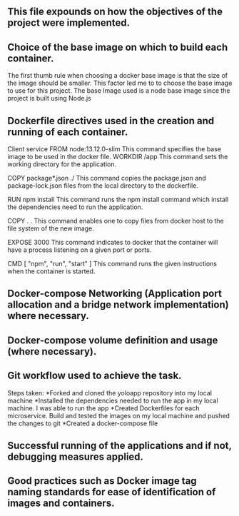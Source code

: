 ## This file expounds on how the objectives of the project were implemented.

## Choice of the base image on which to build each container.
The first thumb rule when choosing a docker base image is that the size of the image should be smaller. This factor led me to to choose the base image to use for this project.
The base Image used is a node base image since the project is built using Node.js

## Dockerfile directives used in the creation and running of each container.
Client service 
FROM node:13.12.0-slim
This command specifies the base image to be used in the docker file.
WORKDIR /app
This command sets the working directory for the application.

COPY package*.json ./
This command copies the package.json and package-lock.json files from the local directory to the dockerfile.

RUN npm install
This command runs the npm install command which install the dependencies need to run the application.

COPY . .
This command enables one to copy files from docker host to the file system of the new image.

EXPOSE 3000
This command indicates to docker that the container will have a process listening on a given port or ports.

CMD [ "npm", "run", "start" ]
This command runs the given instructions when the container is started.

## Docker-compose Networking (Application port allocation and a bridge network implementation) where necessary.

## Docker-compose volume definition and usage (where necessary).

## Git workflow used to achieve the task.
Steps taken:
*Forked and cloned the yoloapp repository into my local machine
*Installed the dependencies needed to run the app in my local machine. I was able to run the app
*Created Dockerfiles for each microservice. Build and tested the images on my local machine and pushed the changes to git
*Created a docker-compose file

## Successful running of the applications and if not, debugging measures applied.

## Good practices such as Docker image tag naming standards for ease of identification of images and containers. 

